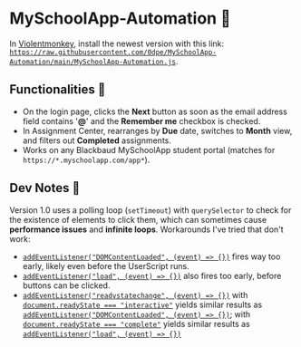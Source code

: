 # MySchoolApp-Automation 🤖
In [Violentmonkey](https://violentmonkey.github.io/get-it/), install the newest version with this link: [`https://raw.githubusercontent.com/0dpe/MySchoolApp-Automation/main/MySchoolApp-Automation.js`](https://raw.githubusercontent.com/0dpe/MySchoolApp-Automation/main/MySchoolApp-Automation.js).
## Functionalities 🦾
- On the login page, clicks the **Next** button as soon as the email address field contains '**@**' and the **Remember me** checkbox is checked.
- In Assignment Center, rearranges by **Due** date, switches to **Month** view, and filters out **Completed** assignments. 
- Works on any Blackbaud MySchoolApp student portal (matches for `https://*.myschoolapp.com/app*`).
## Dev Notes 🤡
Version 1.0 uses a polling loop (`setTimeout`) with `querySelector` to check for the existence of elements to click them, which can sometimes cause **performance issues** and **infinite loops**. Workarounds I've tried that don't work: 
- [`addEventListener("DOMContentLoaded", (event) => {})`](https://developer.mozilla.org/en-US/docs/Web/API/Document/DOMContentLoaded_event) fires way too early, likely even before the UserScript runs.
- [`addEventListener("load", (event) => {})`](https://developer.mozilla.org/en-US/docs/Web/API/Window/load_event) also fires too early, before buttons can be clicked.
- [`addEventListener("readystatechange", (event) => {})`](https://developer.mozilla.org/en-US/docs/Web/API/Document/readystatechange_event) with [`document.readyState === "interactive"`](https://developer.mozilla.org/en-US/docs/Web/API/Document/readyState#readystatechange_as_an_alternative_to_domcontentloaded_event) yields similar results as [`addEventListener("DOMContentLoaded", (event) => {})`](https://developer.mozilla.org/en-US/docs/Web/API/Document/DOMContentLoaded_event); with [`document.readyState === "complete"`](https://developer.mozilla.org/en-US/docs/Web/API/Document/readyState#readystatechange_as_an_alternative_to_load_event) yields similar results as [`addEventListener("load", (event) => {})`](https://developer.mozilla.org/en-US/docs/Web/API/Window/load_event)
